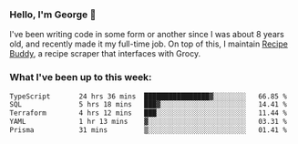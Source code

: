 ### Hello, I'm George 👋

I've been writing code in some form or another since I was about 8 years old, and recently made it my full-time job. On top of this, I maintain [Recipe Buddy](https://github.com/georgegebbett/recipe-buddy), a recipe scraper that interfaces with Grocy.  

<!--
**georgegebbett/georgegebbett** is a ✨ _special_ ✨ repository because its `README.md` (this file) appears on your GitHub profile.

Here are some ideas to get you started:

- 🔭 I’m currently working on ...
- 🌱 I’m currently learning ...
- 👯 I’m looking to collaborate on ...
- 🤔 I’m looking for help with ...
- 💬 Ask me about ...
- 📫 How to reach me: ...
- 😄 Pronouns: ...
- ⚡ Fun fact: ...
-->

### What I've been up to this week:
<!--START_SECTION:waka-->

```txt
TypeScript       24 hrs 36 mins  ████████████████▓░░░░░░░░   66.85 %
SQL              5 hrs 18 mins   ███▓░░░░░░░░░░░░░░░░░░░░░   14.41 %
Terraform        4 hrs 12 mins   ███░░░░░░░░░░░░░░░░░░░░░░   11.44 %
YAML             1 hr 13 mins    ▓░░░░░░░░░░░░░░░░░░░░░░░░   03.31 %
Prisma           31 mins         ▒░░░░░░░░░░░░░░░░░░░░░░░░   01.41 %
```

<!--END_SECTION:waka-->
